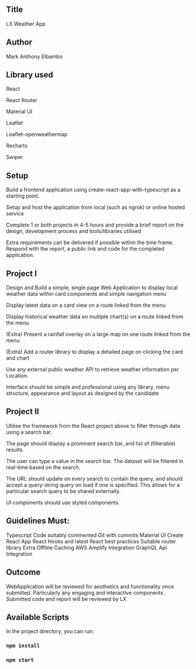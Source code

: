 ## Title
LX Weather App

## Author
Mark Anthony Elbambo

## Library used
React

React Router

Material UI

Leaflet

Leaflet-openweathermap

Recharts

Swiper


## Setup
Build a frontend application using create-react-app-with-typescript as a starting point.

Setup and host the application from local (such as ngrok) or online hosted service

Complete 1 or both projects in 4-5 hours and provide a brief report on the design,
development process and tools/libraries utilised

Extra requirements can be delivered if possible within the time frame. Respond with the
report, a public link and code for the completed application.

## Project I
Design and Build a simple, single page Web Application to display local weather data within
card components and simple navigation menu

Display latest data on a card view on a route linked from the menu

Display historical weather data on multiple chart(s) on a route linked from the menu

(Extra) Present a rainfall overlay on a large map on one route linked from the menu

(Extra) Add a router library to display a detailed page on clicking the card and chart

Use any external public weather API to retrieve weather information per Location.

Interface should be simple and professional using any library, menu structure, appearance
and layout as designed by the candidate
## Project II
Utilise the framework from the React project above to filter through data using a search bar.

The page should display a prominent search bar, and list of (filterable) results.

The user can type a value in the search bar. The dataset will be filtered in real-time based on
the search.

The URL should update on every search to contain the query, and should accept a
query-string query on load if one is specified. This allows for a particular search query to be
shared externally.

UI components should use styled components.

## Guidelines Must:
Typescript
Code suitably commented
Git with commits
Material UI
Create React App
React Hooks and latest React best practices
Suitable router library
Extra
Offline Caching
AWS Amplify Integration
GraphQL Api Integration

## Outcome
WebApplication will be reviewed for aesthetics and functionality once submitted. Particularly
any engaging and interactive components . Submitted code and report will be reviewed by
LX

## Available Scripts
In the project directory, you can run:
### `npm install`

### `npm start`

